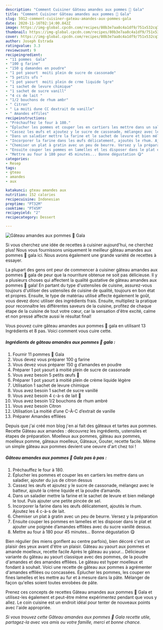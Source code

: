 ```yaml
---
description: "Comment Cuisiner Gâteau amandes aux pommes 🍎 Gala"
title: "Comment Cuisiner Gâteau amandes aux pommes 🍎 Gala"
slug: 5912-comment-cuisiner-gateau-amandes-aux-pommes-gala
date: 2020-11-16T02:14:00.842Z
image: https://img-global.cpcdn.com/recipes/80b3e7aa8c4a1df9/751x532cq70/gateau-amandes-aux-pommes-🍎-gala-photo-principale-de-la-recette.jpg
thumbnail: https://img-global.cpcdn.com/recipes/80b3e7aa8c4a1df9/751x532cq70/gateau-amandes-aux-pommes-🍎-gala-photo-principale-de-la-recette.jpg
cover: https://img-global.cpcdn.com/recipes/80b3e7aa8c4a1df9/751x532cq70/gateau-amandes-aux-pommes-🍎-gala-photo-principale-de-la-recette.jpg
author: Joseph Estrada
ratingvalue: 3.3
reviewcount: 9
recipeingredient:
- "11 pommes  Gala"
- "100 g farine"
- "150 g damandes en poudre"
- "1 pot yaourt  moiti plein de sucre de cassonade"
- "5 petits ufs "
- "1 pot yaourt  moiti plein de crme liquide lgre"
- "1 sachet de levure chimique"
- "1 sachet de sucre vanill"
- "4 cs de lait "
- "1/2 bouchons de rhum ambr"
- " Citron"
- " La moiti dune CC dextrait de vanille"
- " Amandes effiles"
recipeinstructions:
- "Préchauffez le four à 180."
- "Éplucher les pommes et couper les en cartiers les mettre dans un saladier, ajouter du jus de citron dessus"
- "Cassez les œufs et ajoutez y le sucre de cassonade, mélangez avec le batteur, ajouté la crème liquide et la poudre d’amande."
- "Dans un saladier mettre la farine et le sachet de levure et bien mélangé le tout. Puis ajouter une petite pincée de sel."
- "Incorporer la farine dans les œufs délicatement, ajoutés le rhum. Ajoutez les 4 c-à-s de lait."
- "Chemiser un plat à gratin avec un peu de beurre. Versez y la préparation"
- "Ensuite couper les pommes en lamelles et les disposer dans le plat et ajouter une poignée d’amandes effilées avec du sucre vanillé dessus."
- "Mettre au four à 180 pour 45 minutes... Bonne dégustation 😋"
categories:
- Resep
tags:
- gteau
- amandes
- aux

katakunci: gteau amandes aux 
nutrition: 152 calories
recipecuisine: Indonesian
preptime: "PT32M"
cooktime: "PT45M"
recipeyield: "2"
recipecategory: Dessert

---
```



![Gâteau amandes aux pommes 🍎 Gala](https://img-global.cpcdn.com/recipes/80b3e7aa8c4a1df9/751x532cq70/gateau-amandes-aux-pommes-🍎-gala-photo-principale-de-la-recette.jpg)

Si vous cherchez une idée de recettes à cuisiner aujourd'hui, ne cherchez plus! Nous vous fournissons uniquement le meilleur gâteau amandes aux pommes 🍎 gala ici. Nous avons également une grande variété de recettes à essayer.

La plupart des gens ont peur de commencer à cuisiner gâteau amandes aux pommes 🍎 gala de peur que la nourriture obtenue ne soit pas délicieuse. Il y a plusieurs choses qui affectent la qualité gustative de gâteau amandes aux pommes 🍎 gala! En partant du type d'ustensiles de cuisine, assurez-vous toujours d'utiliser des ustensiles de cuisine de qualité, toujours en bon état et propres. Ensuite, le type de matériau utilisé affecte également le goût, vous devez donc utiliser des ingrédients frais. Ensuite, multipliez la pratique pour reconnaître les différentes saveurs de la cuisine, profitez de chaque étape de la cuisine de tout votre cœur, car la sensation d'être excité, calme et non pressé affecte aussi le résultat final!

<!--inarticleads1-->

Vous pouvez cuire gâteau amandes aux pommes 🍎 gala en utilisant 13 Ingrédients et 8 pas. Voici comment vous cuire cette.

##### Ingrédients de gâteau amandes aux pommes 🍎 gala :

1. Fournir 11 pommes 🍎 Gala
1. Vous devez vous préparer 100 g farine
1. Vous devez vous préparer 150 g d’amandes en poudre
1. Préparer 1 pot yaourt à moitié plein de sucre de cassonade
1. Vous avez besoin 5 petits œufs 🥚
1. Préparer 1 pot yaourt à moitié plein de crème liquide légère
1. Utilisation 1 sachet de levure chimique
1. Vous avez besoin 1 sachet de sucre vanillé
1. Vous avez besoin 4 c-à-s de lait 🥛
1. Vous avez besoin 1/2 bouchons de rhum ambré
1. Vous avez besoin  Citron
1. Utilisation  La moitié d’une C-À-C d’extrait de vanille
1. Préparer  Amandes effilées


Depuis que j&#39;ai créé mon blog j&#39;en ai fait des gâteaux et tartes aux pommes. Recette Gâteau aux amandes : découvrez les ingrédients, ustensiles et étapes de préparation. Moelleux aux pommes, gâteau aux pommes, moelleux pomme, gâteaux moelleux, Gâteaux, Gouter, recette facile. Même un simple gâteau aux pommes devient une oeuvre d&#39;art chez toi ! 

<!--inarticleads2-->

##### Gâteau amandes aux pommes 🍎 Gala pas à pas :

1. Préchauffez le four à 180.
1. Éplucher les pommes et couper les en cartiers les mettre dans un saladier, ajouter du jus de citron dessus
1. Cassez les œufs et ajoutez y le sucre de cassonade, mélangez avec le batteur, ajouté la crème liquide et la poudre d’amande.
1. Dans un saladier mettre la farine et le sachet de levure et bien mélangé le tout. Puis ajouter une petite pincée de sel.
1. Incorporer la farine dans les œufs délicatement, ajoutés le rhum. Ajoutez les 4 c-à-s de lait.
1. Chemiser un plat à gratin avec un peu de beurre. Versez y la préparation
1. Ensuite couper les pommes en lamelles et les disposer dans le plat et ajouter une poignée d’amandes effilées avec du sucre vanillé dessus.
1. Mettre au four à 180 pour 45 minutes... Bonne dégustation 😋


Bien régulier (les miens gonflent au centre parfois), bien décoré c&#39;est un plaisir des yeux avant d&#39;être un plaisir. Gâteau au yaourt aux pommes et amande moelleux, recette facile Après le gâteau au yaour… Délicieuse variante du gâteau au yaourt classique avec des pommes, de la poudre d&#39;amandes et des amandes effilées. Le gâteau est hyper moelleux et fondant à souhait. Voici une recette de gâteau aux pommes à agrémenter d&#39;amandes effilées ou concassées. Éplucher les pommes, les couper en fines lamelles et les mettre au fur et à mesure dans la pâte. Mélanger de façon qu&#39;elles soient toutes enrobées de pâte. 

<!--inarticleads1-->

<p>
Prenez ces concepts de recettes Gâteau amandes aux pommes 🍎 Gala et utilisez-les également et peut-être même expérimentez pendant que vous y allez. Le coin cuisine est un endroit idéal pour tenter de nouveaux points avec l'aide appropriée.
</p>

<p>
<i>Si vous trouvez cette Gâteau amandes aux pommes 🍎 Gala recette utile, partagez-la avec vos amis ou votre famille, merci et bonne chance.</i>
</p>
